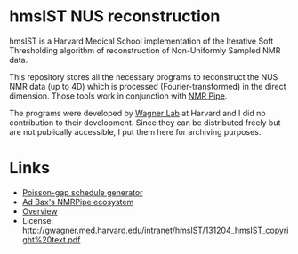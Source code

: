 # hmsIST NUS reconstruction

hmsIST is a Harvard Medical School implementation of the Iterative Soft Thresholding algorithm of reconstruction of Non-Uniformly Sampled NMR data. 

This repository stores all the necessary programs to reconstruct the NUS NMR data (up to 4D) which is processed (Fourier-transformed) in the direct dimension. Those tools work in conjunction with [NMR Pipe](https://www.ibbr.umd.edu/nmrpipe/). 

The programs were developed by [Wagner Lab](https://gwagner.hms.harvard.edu/) at Harvard and I did no contribution to their development. Since they can be distributed freely but are not publically accessible, I put them here for archiving purposes. 

# Links
* [Poisson-gap schedule generator](http://gwagner.med.harvard.edu/intranet/hmsIST/gensched_new.html)
* [Ad Bax's NMRPipe ecosystem](https://www.niddk.nih.gov/research-funding/at-niddk/labs-branches/laboratory-chemical-physics/biophysical-nuclear-magnetic-resonance-spectroscopy-section/software?from=NMRPipe/)
* [Overview](http://gwagner.med.harvard.edu/intranet/hmsIST/ProcessingNUS.ppt)
* License: http://gwagner.med.harvard.edu/intranet/hmsIST/131204_hmsIST_copyright%20text.pdf
